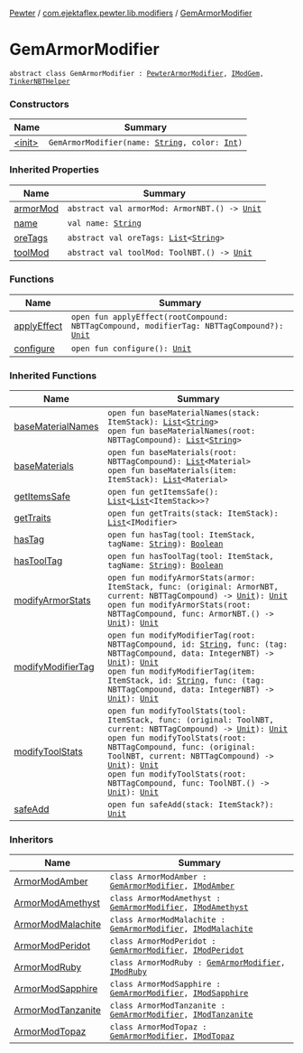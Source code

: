 [Pewter](../../index.md) / [com.ejektaflex.pewter.lib.modifiers](../index.md) / [GemArmorModifier](./index.md)

# GemArmorModifier

`abstract class GemArmorModifier : `[`PewterArmorModifier`](../../com.ejektaflex.pewter.api.core.modifiers/-pewter-armor-modifier/index.md)`, `[`IModGem`](../../com.ejektaflex.pewter.shared.gems/-i-mod-gem/index.md)`, `[`TinkerNBTHelper`](../../com.ejektaflex.pewter.lib.mixins/-tinker-n-b-t-helper/index.md)

### Constructors

| Name | Summary |
|---|---|
| [&lt;init&gt;](-init-.md) | `GemArmorModifier(name: `[`String`](https://kotlinlang.org/api/latest/jvm/stdlib/kotlin/-string/index.html)`, color: `[`Int`](https://kotlinlang.org/api/latest/jvm/stdlib/kotlin/-int/index.html)`)` |

### Inherited Properties

| Name | Summary |
|---|---|
| [armorMod](../../com.ejektaflex.pewter.shared.gems/-i-mod-gem/armor-mod.md) | `abstract val armorMod: ArmorNBT.() -> `[`Unit`](https://kotlinlang.org/api/latest/jvm/stdlib/kotlin/-unit/index.html) |
| [name](../../com.ejektaflex.pewter.api.core.modifiers/-pewter-armor-modifier/name.md) | `val name: `[`String`](https://kotlinlang.org/api/latest/jvm/stdlib/kotlin/-string/index.html) |
| [oreTags](../../com.ejektaflex.pewter.shared.gems/-i-mod-gem/ore-tags.md) | `abstract val oreTags: `[`List`](https://kotlinlang.org/api/latest/jvm/stdlib/kotlin.collections/-list/index.html)`<`[`String`](https://kotlinlang.org/api/latest/jvm/stdlib/kotlin/-string/index.html)`>` |
| [toolMod](../../com.ejektaflex.pewter.shared.gems/-i-mod-gem/tool-mod.md) | `abstract val toolMod: ToolNBT.() -> `[`Unit`](https://kotlinlang.org/api/latest/jvm/stdlib/kotlin/-unit/index.html) |

### Functions

| Name | Summary |
|---|---|
| [applyEffect](apply-effect.md) | `open fun applyEffect(rootCompound: NBTTagCompound, modifierTag: NBTTagCompound?): `[`Unit`](https://kotlinlang.org/api/latest/jvm/stdlib/kotlin/-unit/index.html) |
| [configure](configure.md) | `open fun configure(): `[`Unit`](https://kotlinlang.org/api/latest/jvm/stdlib/kotlin/-unit/index.html) |

### Inherited Functions

| Name | Summary |
|---|---|
| [baseMaterialNames](../../com.ejektaflex.pewter.lib.mixins/-tinker-n-b-t-helper/base-material-names.md) | `open fun baseMaterialNames(stack: ItemStack): `[`List`](https://kotlinlang.org/api/latest/jvm/stdlib/kotlin.collections/-list/index.html)`<`[`String`](https://kotlinlang.org/api/latest/jvm/stdlib/kotlin/-string/index.html)`>`<br>`open fun baseMaterialNames(root: NBTTagCompound): `[`List`](https://kotlinlang.org/api/latest/jvm/stdlib/kotlin.collections/-list/index.html)`<`[`String`](https://kotlinlang.org/api/latest/jvm/stdlib/kotlin/-string/index.html)`>` |
| [baseMaterials](../../com.ejektaflex.pewter.lib.mixins/-tinker-n-b-t-helper/base-materials.md) | `open fun baseMaterials(root: NBTTagCompound): `[`List`](https://kotlinlang.org/api/latest/jvm/stdlib/kotlin.collections/-list/index.html)`<Material>`<br>`open fun baseMaterials(item: ItemStack): `[`List`](https://kotlinlang.org/api/latest/jvm/stdlib/kotlin.collections/-list/index.html)`<Material>` |
| [getItemsSafe](../../com.ejektaflex.pewter.api.core.modifiers/-pewter-armor-modifier/get-items-safe.md) | `open fun getItemsSafe(): `[`List`](https://kotlinlang.org/api/latest/jvm/stdlib/kotlin.collections/-list/index.html)`<`[`List`](https://kotlinlang.org/api/latest/jvm/stdlib/kotlin.collections/-list/index.html)`<ItemStack>>?` |
| [getTraits](../../com.ejektaflex.pewter.lib.mixins/-tinker-n-b-t-helper/get-traits.md) | `open fun getTraits(stack: ItemStack): `[`List`](https://kotlinlang.org/api/latest/jvm/stdlib/kotlin.collections/-list/index.html)`<IModifier>` |
| [hasTag](../../com.ejektaflex.pewter.lib.mixins/-tinker-n-b-t-helper/has-tag.md) | `open fun hasTag(tool: ItemStack, tagName: `[`String`](https://kotlinlang.org/api/latest/jvm/stdlib/kotlin/-string/index.html)`): `[`Boolean`](https://kotlinlang.org/api/latest/jvm/stdlib/kotlin/-boolean/index.html) |
| [hasToolTag](../../com.ejektaflex.pewter.lib.mixins/-tinker-n-b-t-helper/has-tool-tag.md) | `open fun hasToolTag(tool: ItemStack, tagName: `[`String`](https://kotlinlang.org/api/latest/jvm/stdlib/kotlin/-string/index.html)`): `[`Boolean`](https://kotlinlang.org/api/latest/jvm/stdlib/kotlin/-boolean/index.html) |
| [modifyArmorStats](../../com.ejektaflex.pewter.lib.mixins/-tinker-n-b-t-helper/modify-armor-stats.md) | `open fun modifyArmorStats(armor: ItemStack, func: (original: ArmorNBT, current: NBTTagCompound) -> `[`Unit`](https://kotlinlang.org/api/latest/jvm/stdlib/kotlin/-unit/index.html)`): `[`Unit`](https://kotlinlang.org/api/latest/jvm/stdlib/kotlin/-unit/index.html)<br>`open fun modifyArmorStats(root: NBTTagCompound, func: ArmorNBT.() -> `[`Unit`](https://kotlinlang.org/api/latest/jvm/stdlib/kotlin/-unit/index.html)`): `[`Unit`](https://kotlinlang.org/api/latest/jvm/stdlib/kotlin/-unit/index.html) |
| [modifyModifierTag](../../com.ejektaflex.pewter.lib.mixins/-tinker-n-b-t-helper/modify-modifier-tag.md) | `open fun modifyModifierTag(root: NBTTagCompound, id: `[`String`](https://kotlinlang.org/api/latest/jvm/stdlib/kotlin/-string/index.html)`, func: (tag: NBTTagCompound, data: IntegerNBT) -> `[`Unit`](https://kotlinlang.org/api/latest/jvm/stdlib/kotlin/-unit/index.html)`): `[`Unit`](https://kotlinlang.org/api/latest/jvm/stdlib/kotlin/-unit/index.html)<br>`open fun modifyModifierTag(item: ItemStack, id: `[`String`](https://kotlinlang.org/api/latest/jvm/stdlib/kotlin/-string/index.html)`, func: (tag: NBTTagCompound, data: IntegerNBT) -> `[`Unit`](https://kotlinlang.org/api/latest/jvm/stdlib/kotlin/-unit/index.html)`): `[`Unit`](https://kotlinlang.org/api/latest/jvm/stdlib/kotlin/-unit/index.html) |
| [modifyToolStats](../../com.ejektaflex.pewter.lib.mixins/-tinker-n-b-t-helper/modify-tool-stats.md) | `open fun modifyToolStats(tool: ItemStack, func: (original: ToolNBT, current: NBTTagCompound) -> `[`Unit`](https://kotlinlang.org/api/latest/jvm/stdlib/kotlin/-unit/index.html)`): `[`Unit`](https://kotlinlang.org/api/latest/jvm/stdlib/kotlin/-unit/index.html)<br>`open fun modifyToolStats(root: NBTTagCompound, func: (original: ToolNBT, current: NBTTagCompound) -> `[`Unit`](https://kotlinlang.org/api/latest/jvm/stdlib/kotlin/-unit/index.html)`): `[`Unit`](https://kotlinlang.org/api/latest/jvm/stdlib/kotlin/-unit/index.html)<br>`open fun modifyToolStats(root: NBTTagCompound, func: ToolNBT.() -> `[`Unit`](https://kotlinlang.org/api/latest/jvm/stdlib/kotlin/-unit/index.html)`): `[`Unit`](https://kotlinlang.org/api/latest/jvm/stdlib/kotlin/-unit/index.html) |
| [safeAdd](../../com.ejektaflex.pewter.api.core.modifiers/-pewter-armor-modifier/safe-add.md) | `open fun safeAdd(stack: ItemStack?): `[`Unit`](https://kotlinlang.org/api/latest/jvm/stdlib/kotlin/-unit/index.html) |

### Inheritors

| Name | Summary |
|---|---|
| [ArmorModAmber](../../com.ejektaflex.pewter.mods.commongems.armor/-armor-mod-amber/index.md) | `class ArmorModAmber : `[`GemArmorModifier`](./index.md)`, `[`IModAmber`](../../com.ejektaflex.pewter.shared.gems/-i-mod-amber/index.md) |
| [ArmorModAmethyst](../../com.ejektaflex.pewter.mods.commongems.armor/-armor-mod-amethyst/index.md) | `class ArmorModAmethyst : `[`GemArmorModifier`](./index.md)`, `[`IModAmethyst`](../../com.ejektaflex.pewter.shared.gems/-i-mod-amethyst/index.md) |
| [ArmorModMalachite](../../com.ejektaflex.pewter.mods.commongems.armor/-armor-mod-malachite/index.md) | `class ArmorModMalachite : `[`GemArmorModifier`](./index.md)`, `[`IModMalachite`](../../com.ejektaflex.pewter.shared.gems/-i-mod-malachite/index.md) |
| [ArmorModPeridot](../../com.ejektaflex.pewter.mods.commongems.armor/-armor-mod-peridot/index.md) | `class ArmorModPeridot : `[`GemArmorModifier`](./index.md)`, `[`IModPeridot`](../../com.ejektaflex.pewter.shared.gems/-i-mod-peridot/index.md) |
| [ArmorModRuby](../../com.ejektaflex.pewter.mods.commongems.armor/-armor-mod-ruby/index.md) | `class ArmorModRuby : `[`GemArmorModifier`](./index.md)`, `[`IModRuby`](../../com.ejektaflex.pewter.shared.gems/-i-mod-ruby/index.md) |
| [ArmorModSapphire](../../com.ejektaflex.pewter.mods.commongems.armor/-armor-mod-sapphire/index.md) | `class ArmorModSapphire : `[`GemArmorModifier`](./index.md)`, `[`IModSapphire`](../../com.ejektaflex.pewter.shared.gems/-i-mod-sapphire/index.md) |
| [ArmorModTanzanite](../../com.ejektaflex.pewter.mods.commongems.armor/-armor-mod-tanzanite/index.md) | `class ArmorModTanzanite : `[`GemArmorModifier`](./index.md)`, `[`IModTanzanite`](../../com.ejektaflex.pewter.shared.gems/-i-mod-tanzanite/index.md) |
| [ArmorModTopaz](../../com.ejektaflex.pewter.mods.commongems.armor/-armor-mod-topaz/index.md) | `class ArmorModTopaz : `[`GemArmorModifier`](./index.md)`, `[`IModTopaz`](../../com.ejektaflex.pewter.shared.gems/-i-mod-topaz/index.md) |
